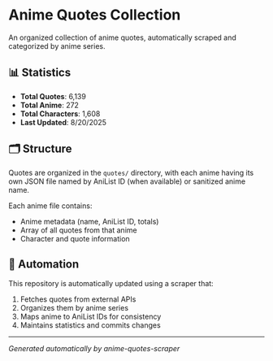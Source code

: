 # Anime Quotes Collection

An organized collection of anime quotes, automatically scraped and categorized by anime series.

## 📊 Statistics

- **Total Quotes**: 6,139
- **Total Anime**: 272
- **Total Characters**: 1,608
- **Last Updated**: 8/20/2025

## 🗂️ Structure

Quotes are organized in the `quotes/` directory, with each anime having its own JSON file named by AniList ID (when available) or sanitized anime name.

Each anime file contains:
- Anime metadata (name, AniList ID, totals)
- Array of all quotes from that anime
- Character and quote information

## 🤖 Automation

This repository is automatically updated using a scraper that:
1. Fetches quotes from external APIs
2. Organizes them by anime series
3. Maps anime to AniList IDs for consistency
4. Maintains statistics and commits changes

---
*Generated automatically by anime-quotes-scraper*
